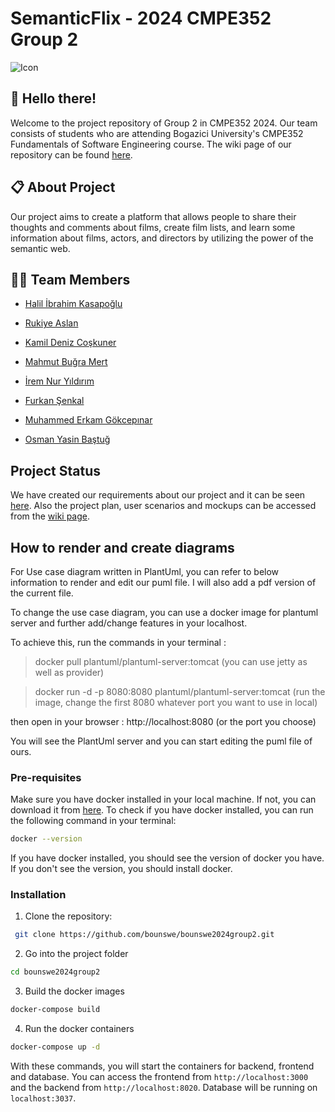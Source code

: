 # SemanticFlix - 2024 CMPE352 Group 2
![Icon](https://github.com/bounswe/bounswe2024group2/assets/36034222/30e12948-b3ba-45fa-bcd1-242041ee5821)

## 👋 Hello there! 

Welcome to the project repository of Group 2 in CMPE352 2024. Our team consists of students who are attending Bogazici University's CMPE352 Fundamentals of Software Engineering course. The wiki page of our repository can be found [here](https://github.com/bounswe/bounswe2024group2/wiki).

## 📋 About Project

Our project aims to create a platform that allows people to share their thoughts and comments about films, create film lists, and learn some information about films, actors, and directors by utilizing the power of the semantic web. 

## 👧👦 Team Members 
- [Halil İbrahim Kasapoğlu](https://github.com/bounswe/bounswe2024group2/wiki/Halil-%C4%B0brahim-Kasapo%C4%9Flu)

- [Rukiye Aslan](https://github.com/bounswe/bounswe2024group2/wiki/Rukiye-Aslan)

- [Kamil Deniz Coşkuner](https://github.com/bounswe/bounswe2024group2/wiki/Kamil-Deniz-Co%C5%9Fkuner)

- [Mahmut Buğra Mert](https://github.com/bounswe/bounswe2024group2/wiki/Mahmut-Bu%C4%9Fra-Mert)

- [İrem Nur Yıldırım](https://github.com/bounswe/bounswe2024group2/wiki/%C4%B0rem-Nur-Y%C4%B1ld%C4%B1r%C4%B1m-,-About)

- [Furkan Şenkal](https://github.com/bounswe/bounswe2024group2/wiki/Furkan-%C5%9Eenkal)

- [Muhammed Erkam Gökcepınar](https://github.com/bounswe/bounswe2024group2/wiki/Muhammed-Erkam-G%C3%B6kcep%C4%B1nar)

- [Osman Yasin Baştuğ](https://github.com/bounswe/bounswe2024group2/wiki/Yasin-Ba%C5%9Ftu%C4%9F)


## Project Status 

We have created our requirements about our project and it can be seen [here](https://github.com/bounswe/bounswe2024group2/wiki/Requirements).
Also the project plan, user scenarios and mockups can be accessed from the [wiki page](https://github.com/bounswe/bounswe2024group2/wiki).

## How to render and create diagrams 

For Use case diagram written in PlantUml, you can refer to below information to render and edit our puml file. I will also add a pdf version of the current file.

To change the use case diagram, you can use a docker image for plantuml server and further add/change features in your localhost.

To achieve this, run the commands in your terminal : 

  > docker pull plantuml/plantuml-server:tomcat  (you can use jetty as well as provider)

  > docker run -d -p 8080:8080 plantuml/plantuml-server:tomcat (run the image, change the first 8080 whatever port you want to use in local)

then open in your browser : http://localhost:8080 (or the port you choose)

You will see the PlantUml server and you can start editing the puml file of ours.

### Pre-requisites
Make sure you have docker installed in your local machine. If not, you can download it from [here](https://docs.docker.com/get-docker/). To check if you have docker installed, you can run the following command in your terminal:

```bash
docker --version
```

If you have docker installed, you should see the version of docker you have. If you don't see the version, you should install docker.


### Installation
1. Clone the repository:

```bash
 git clone https://github.com/bounswe/bounswe2024group2.git
```

2. Go into the project folder

```bash
cd bounswe2024group2
```

3. Build the docker images

```bash
docker-compose build
```

4. Run the docker containers

```bash
docker-compose up -d
```

With these commands, you will start the containers for backend, frontend and database. You can access the frontend from `http://localhost:3000` and the backend from `http://localhost:8020`. Database will be running on `localhost:3037`.

